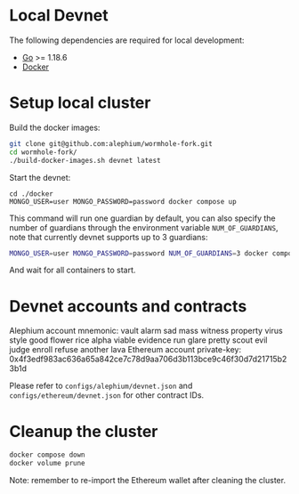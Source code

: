# Local Devnet

The following dependencies are required for local development:

- [Go](https://golang.org/dl/) >= 1.18.6
- [Docker](https://docs.docker.com/engine/install/)

# Setup local cluster

Build the docker images:

```sh
git clone git@github.com:alephium/wormhole-fork.git
cd wormhole-fork/
./build-docker-images.sh devnet latest
```

Start the devnet:

```
cd ./docker
MONGO_USER=user MONGO_PASSWORD=password docker compose up
```

This command will run one guardian by default, you can also specify the number of guardians through the environment variable `NUM_OF_GUARDIANS`, note that currently devnet supports up to 3 guardians:

```sh
MONGO_USER=user MONGO_PASSWORD=password NUM_OF_GUARDIANS=3 docker compose up
```

And wait for all containers to start.

# Devnet accounts and contracts

Alephium account mnemonic: vault alarm sad mass witness property virus style good flower rice alpha viable evidence run glare pretty scout evil judge enroll refuse another lava
Ethereum account private-key: 0x4f3edf983ac636a65a842ce7c78d9aa706d3b113bce9c46f30d7d21715b23b1d

Please refer to `configs/alephium/devnet.json` and `configs/ethereum/devnet.json` for other contract IDs.

# Cleanup the cluster

```sh
docker compose down
docker volume prune
```

Note: remember to re-import the Ethereum wallet after cleaning the cluster.

